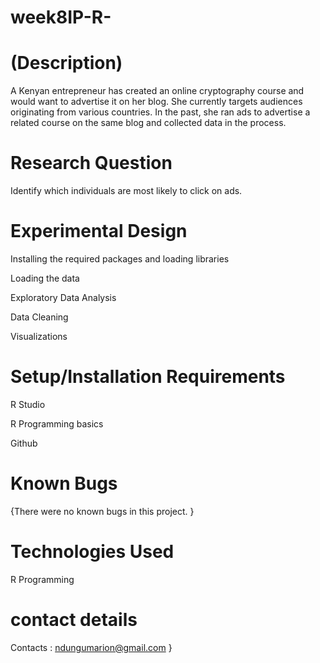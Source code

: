 # week8IP-R-
# (Description)

A Kenyan entrepreneur has created an online cryptography course and would want to advertise it on her blog. She currently targets audiences originating from various countries. In the past, she ran ads to advertise a related course on the same blog and collected data in the process. 
# Research Question
Identify which individuals are most likely to click on ads.

# Experimental Design

Installing  the required packages and loading libraries 

Loading the data

Exploratory Data Analysis

Data Cleaning

Visualizations

# Setup/Installation Requirements
R Studio

R Programming basics

Github

# Known Bugs

{There were no known bugs in this project. }

# Technologies Used
R Programming

# contact details

Contacts : ndungumarion@gmail.com }

